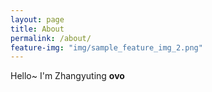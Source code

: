 ```yaml
---
layout: page
title: About
permalink: /about/
feature-img: "img/sample_feature_img_2.png"
---
```


Hello~ I'm Zhangyuting **ovo**
